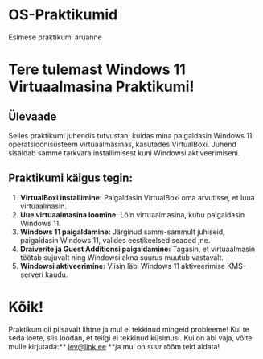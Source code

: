 # OS-Praktikumid
Esimese praktikumi aruanne
# Tere tulemast Windows 11 Virtuaalmasina Praktikumi!

## Ülevaade

Selles praktikumi juhendis tutvustan, kuidas mina paigaldasin Windows 11 operatsioonisüsteem virtuaalmasinas, kasutades VirtualBoxi. Juhend sisaldab samme tarkvara installimisest kuni Windowsi aktiveerimiseni.

## Praktikumi käigus tegin:

1. **VirtualBoxi installimine:** Paigaldasin VirtualBoxi oma arvutisse, et luua virtuaalmasin.
2. **Uue virtuaalmasina loomine:** Lõin virtuaalmasina, kuhu paigaldasin Windows 11.
3. **Windows 11 paigaldamine:** Järginud samm-sammult juhiseid, paigaldasin Windows 11, valides eestikeelsed seaded jne.
4. **Draiverite ja Guest Additionsi paigaldamine:** Tagasin, et virtuaalmasin töötab sujuvalt ning Windowsi akna suurus muutub vastavalt.
5. **Windowsi aktiveerimine:** Viisin läbi Windows 11 aktiveerimise KMS-serveri kaudu.

# Kõik!

Praktikum oli piisavalt lihtne ja mul ei tekkinud mingeid probleeme! Kui te seda loete, siis loodan, et teilgi ei tekkinud küsimusi. Kui on abi vaja, võite mulle kirjutada:** lev@link.ee **ja mul on suur rõõm teid aidata!


